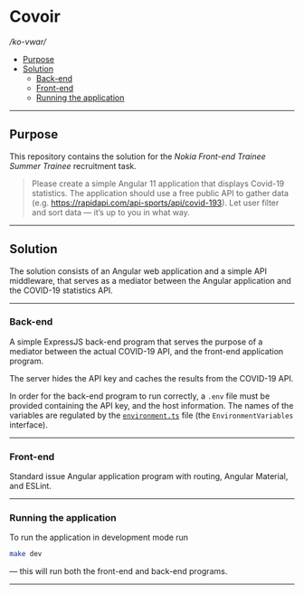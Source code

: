 # Covoir

*/ko-vwar/*

- [Purpose](#purpose)
- [Solution](#solution)
    - [Back-end](#back-end)
    - [Front-end](#front-end)
    - [Running the application](#running-the-application)

---

## Purpose

This repository contains the solution for the *Nokia Front-end Trainee Summer Trainee* recruitment task.

> Please create a simple Angular 11 application that displays Covid-19 statistics.
> The application should use a free public API to gather data
> (e.g. <https://rapidapi.com/api-sports/api/covid-193>).
> Let user filter and sort data — it’s up to you in what way.

---

## Solution

The solution consists of an Angular web application and a simple API middleware,
that serves as a mediator between the Angular application and the COVID-19 statistics API.

---

### Back-end

A simple ExpressJS back-end program that serves the purpose of a mediator between the actual COVID-19 API,
and the front-end application program.

The server hides the API key and caches the results from the COVID-19 API.

In order for the back-end program to run correctly,
a `.env` file must be provided containing the API key,
and the host information.
The names of the variables are regulated by the [`environment.ts`](backend/environment.ts) file (the `EnvironmentVariables` interface).

---

### Front-end

Standard issue Angular application program with routing, Angular Material,
and ESLint.

---

### Running the application

To run the application in development mode run

```bash
make dev
```

— this will run both the front-end and back-end programs.

---
